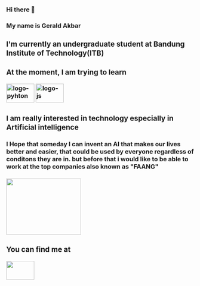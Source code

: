 ### Hi there 👋
<!--
**geraldakbar/geraldakbar** is a ✨ _special_ ✨ repository because its `README.md` (this file) appears on your GitHub profile.

Here are some ideas to get you started:

- 🔭 I’m currently working on ...
- 🌱 I’m currently learning ...
- 👯 I’m looking to collaborate on ...
- 🤔 I’m looking for help with ...
- 💬 Ask me about ...
- 📫 How to reach me: ...
- 😄 Pronouns: ...
- ⚡ Fun fact: ...
-->

<h3>My name is Gerald Akbar<h3>
<div float="left">
  <h3>I'm currently an undergraduate student at Bandung Institute of Technology(ITB)</h3>
  </div>
<div float="left">
  <h3>At the moment, I am trying to learn</h3>
  <img alt="logo-pyhton" src="https://qph.fs.quoracdn.net/main-qimg-28cadbd02699c25a88e5c78d73c7babc" height="50" width="75"> 
  <img alt="logo-js" src="https://upload.wikimedia.org/wikipedia/commons/thumb/9/99/Unofficial_JavaScript_logo_2.svg/1024px-Unofficial_JavaScript_logo_2.svg.png" height="50"   width="75"/>
</div>
 <div class="dreams">
<h3>I am really interested in technology especially in Artificial intelligence</h3>
  <h4>I Hope that someday I can invent an AI that makes our lives better and easier, that could be used by everyone regardless of conditons they are in. but before that i would like to be able to work at the top companies also known as "FAANG"</h4>
   <img src="https://miro.medium.com/max/4000/1*dqc9peXAN_zSS-T1-Kq5-A.jpeg" height="150" width="200">
  </div>
 <div class="social-media">
   <h3>You can find me at</h3>
   <a href="https://www.linkedin.com/in/geraldakbar/"><img src="https://image.flaticon.com/icons/png/512/174/174857.png" width="75" height="50"></a>
